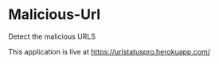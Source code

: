 # Malicious-Url
Detect the malicious URLS

This application is live at https://urlstatuspro.herokuapp.com/

